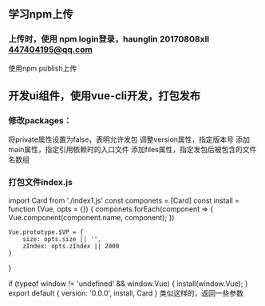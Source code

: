 ## 学习npm上传
### 上传时，使用  npm login登录，haunglin 20170808xll   447404195@qq.com
使用npm publish上传


## 开发ui组件，使用vue-cli开发，打包发布
### 修改packages：
将private属性设置为false，表明允许发包
调整version属性，指定版本号
添加main属性，指定引用依赖时的入口文件
添加files属性，指定发包后被包含的文件名数组
### 打包文件index.js
import Card from './index1.js'
const componets = [Card]
const install = function (Vue, opts = {}) {
    componets.forEach(component => {
        Vue.component(component.name, component);
    })

    Vue.prototype.$VP = {
        size: opts.size || '',
        zIndex: opts.zIndex || 2000
    }
}

if (typeof window != 'undefined' && window.Vue) {
    install(window.Vue);
}
export default {
    version: '0.0.0',
    install,
    Card
}
类似这样的，返回一些参数